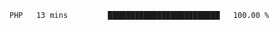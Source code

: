 <!--START_SECTION:waka-->

```txt
PHP   13 mins         █████████████████████████   100.00 %
```

<!--END_SECTION:waka-->

